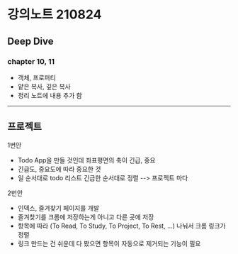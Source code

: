 # 강의노트 210824

## Deep Dive

### chapter 10, 11

- 객체, 프로퍼티
- 얕은 복사, 깊은 복사
- 정리 노트에 내용 추가 함

---

## 프로젝트

1번안

- Todo App을 만들 것인데 좌표평면의 축이 긴급, 중요
- 긴급도, 중요도에 따라 중요한 것
- 일 순서대로 todo 리스트 긴급한 순서대로 정렬 --> 프로젝트 마다

2번안

- 인덱스, 즐겨찾기 페이지를 개발
- 즐겨찾기를 크롬에 저장하는게 아니고 다른 곳에 저장
- 항목에 따라 (To Read, To Study, To Project, To Rest, ...) 나눠서 크롬 링크가 정렬
- 링크 만드는 건 쉬운데 다 봤으면 항목이 자동으로 제거되는 기능이 필요
